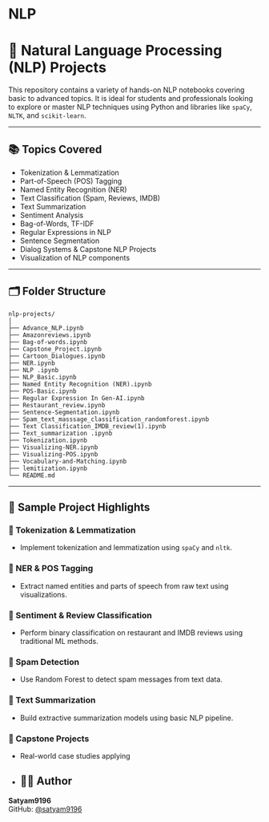 # NLP

# 🧠 Natural Language Processing (NLP) Projects

This repository contains a variety of hands-on NLP notebooks covering basic to advanced topics. It is ideal for students and professionals looking to explore or master NLP techniques using Python and libraries like `spaCy`, `NLTK`, and `scikit-learn`.

---

## 📚 Topics Covered

- Tokenization & Lemmatization
- Part-of-Speech (POS) Tagging
- Named Entity Recognition (NER)
- Text Classification (Spam, Reviews, IMDB)
- Text Summarization
- Sentiment Analysis
- Bag-of-Words, TF-IDF
- Regular Expressions in NLP
- Sentence Segmentation
- Dialog Systems & Capstone NLP Projects
- Visualization of NLP components

---

## 🗂️ Folder Structure

```
nlp-projects/
│
├── Advance_NLP.ipynb
├── Amazonreviews.ipynb
├── Bag-of-words.ipynb
├── Capstone_Project.ipynb
├── Cartoon_Dialogues.ipynb
├── NER.ipynb
├── NLP .ipynb
├── NLP_Basic.ipynb
├── Named Entity Recognition (NER).ipynb
├── POS-Basic.ipynb
├── Regular Expression In Gen-AI.ipynb
├── Restaurant_review.ipynb
├── Sentence-Segmentation.ipynb
├── Spam_text_masssage_classification_randomforest.ipynb
├── Text Classification_IMDB_review(1).ipynb
├── Text_summarization .ipynb
├── Tokenization.ipynb
├── Visualizing-NER.ipynb
├── Visualizing-POS.ipynb
├── Vocabulary-and-Matching.ipynb
├── lemitization.ipynb
└── README.md
```

---

## 🧪 Sample Project Highlights

### 🔹 Tokenization & Lemmatization
- Implement tokenization and lemmatization using `spaCy` and `nltk`.

### 🔹 NER & POS Tagging
- Extract named entities and parts of speech from raw text using visualizations.

### 🔹 Sentiment & Review Classification
- Perform binary classification on restaurant and IMDB reviews using traditional ML methods.

### 🔹 Spam Detection
- Use Random Forest to detect spam messages from text data.

### 🔹 Text Summarization
- Build extractive summarization models using basic NLP pipeline.

### 🔹 Capstone Projects
- Real-world case studies applying

- ## 👨‍💻 Author

**Satyam9196**  
GitHub: [@satyam9196](https://github.com/satyam9196)
